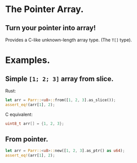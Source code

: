 # The **P**ointer **Arr**ay.

## Turn your pointer into array!

Provides a C-like unknown-length array type. (The `T[]` type).

# Examples.
## Simple `[1; 2; 3]` array from slice.
Rust:
```rust
let arr = Parr::<u8>::from([1, 2, 3].as_slice());
assert_eq!(arr[1], 2);
```
C equivalent:
```C
uint8_t arr[] = {1, 2, 3};
```

## From pointer.
```rust
let arr = Parr::<u8>::new([1, 2, 3].as_ptr() as u64);
assert_eq!(arr[1], 2);
```
